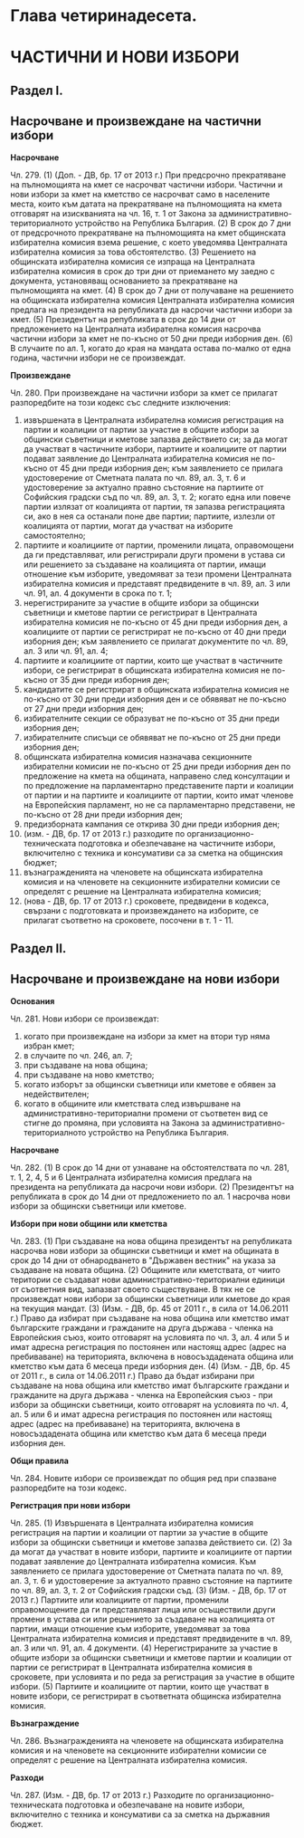# Глава четиринадесета.
# ЧАСТИЧНИ И НОВИ ИЗБОРИ

## Раздел I.
## Насрочване и произвеждане на частични избори


    
**Насрочване**

Чл. 279. (1) (Доп. - ДВ, бр. 17 от 2013 г.) При предсрочно прекратяване на пълномощията на кмет се насрочват частични избори. Частични и нови избори за кмет на кметство се насрочват само в населените места, които към датата на прекратяване на пълномощията на кмета отговарят на изискванията на чл. 16, т. 1 от Закона за административно-териториалното устройство на Република България.
(2) В срок до 7 дни от предсрочното прекратяване на пълномощията на кмет общинската избирателна комисия взема решение, с което уведомява Централната избирателна комисия за това обстоятелство.
(3) Решението на общинската избирателна комисия се изпраща на Централната избирателна комисия в срок до три дни от приемането му заедно с документа, установяващ основанието за прекратяване на пълномощията на кмет.
(4) В срок до 7 дни от получаване на решението на общинската избирателна комисия Централната избирателна комисия предлага на президента на републиката да насрочи частични избори за кмет.
(5) Президентът на републиката в срок до 14 дни от предложението на Централната избирателна комисия насрочва частични избори за кмет не по-късно от 50 дни преди изборния ден.
(6) В случаите по ал. 1, когато до края на мандата остава по-малко от една година, частични избори не се произвеждат.


    
**Произвеждане**

Чл. 280. При произвеждане на частични избори за кмет се прилагат разпоредбите на този кодекс със следните изключения:
1. извършената в Централната избирателна комисия регистрация на партии и коалиции от партии за участие в общите избори за общински съветници и кметове запазва действието си; за да могат да участват в частичните избори, партиите и коалициите от партии подават заявление до Централната избирателна комисия не по-късно от 45 дни преди изборния ден; към заявлението се прилага удостоверение от Сметната палата по чл. 89, ал. 3, т. 6 и удостоверение за актуално правно състояние на партиите от Софийския градски съд по чл. 89, ал. 3, т. 2; когато една или повече партии излязат от коалицията от партии, тя запазва регистрацията си, ако в нея са останали поне две партии; партиите, излезли от коалицията от партии, могат да участват на изборите самостоятелно;
2. партиите и коалициите от партии, променили лицата, оправомощени да ги представляват, или регистрирали други промени в устава си или решението за създаване на коалицията от партии, имащи отношение към изборите, уведомяват за тези промени Централната избирателна комисия и представят предвидените в чл. 89, ал. 3 или чл. 91, ал. 4 документи в срока по т. 1;
3. нерегистрираните за участие в общите избори за общински съветници и кметове партии се регистрират в Централната избирателна комисия не по-късно от 45 дни преди изборния ден, а коалициите от партии се регистрират не по-късно от 40 дни преди изборния ден; към заявлението се прилагат документите по чл. 89, ал. 3 или чл. 91, ал. 4;
4. партиите и коалициите от партии, които ще участват в частичните избори, се регистрират в общинската избирателна комисия не по-късно от 35 дни преди изборния ден;
5. кандидатите се регистрират в общинската избирателна комисия не по-късно от 30 дни преди изборния ден и се обявяват не по-късно от 27 дни преди изборния ден;
6. избирателните секции се образуват не по-късно от 35 дни преди изборния ден;
7. избирателните списъци се обявяват не по-късно от 25 дни преди изборния ден;
8. общинската избирателна комисия назначава секционните избирателни комисии не по-късно от 25 дни преди изборния ден по предложение на кмета на общината, направено след консултации и по предложение на парламентарно представените парти и коалиции от партии и на партиите и коалициите от партии, които имат членове на Европейския парламент, но не са парламентарно представени, не по-късно от 28 дни преди изборния ден;
9. предизборната кампания се открива 30 дни преди изборния ден;
10. (изм. - ДВ, бр. 17 от 2013 г.) разходите по организационно-техническата подготовка и обезпечаване на частичните избори, включително с техника и консумативи са за сметка на общинския бюджет;
11. възнагражденията на членовете на общинската избирателна комисия и на членовете на секционните избирателни комисии се определят с решение на Централната избирателна комисия;
12. (нова - ДВ, бр. 17 от 2013 г.) сроковете, предвидени в кодекса, свързани с подготовката и произвеждането на изборите, се прилагат съответно на сроковете, посочени в т. 1 - 11.

## Раздел II.
## Насрочване и произвеждане на нови избори


    
**Основания**

Чл. 281. Нови избори се произвеждат:
1. когато при произвеждане на избори за кмет на втори тур няма избран кмет;
2. в случаите по чл. 246, ал. 7;
3. при създаване на нова община;
4. при създаване на ново кметство;
5. когато изборът за общински съветници или кметове е обявен за недействителен;
6. когато в общините или кметствата след извършване на административно-териториални промени от съответен вид се стигне до промяна, при условията на Закона за административно-териториалното устройство на Република България.


    
**Насрочване**

Чл. 282. (1) В срок до 14 дни от узнаване на обстоятелствата по чл. 281, т. 1, 2, 4, 5 и 6 Централната избирателна комисия предлага на президента на републиката да насрочи нови избори.
(2) Президентът на републиката в срок до 14 дни от предложението по ал. 1 насрочва нови избори за общински съветници или кметове.


    
**Избори при нови общини или кметства**

Чл. 283. (1) При създаване на нова община президентът на републиката насрочва нови избори за общински съветници и кмет на общината в срок до 14 дни от обнародването в "Държавен вестник" на указа за създаване на новата община.
(2) Общините или кметствата, от чиито територии се създават нови административно-териториални единици от съответния вид, запазват своето съществуване. В тях не се произвеждат нови избори за общински съветници или кметове до края на текущия мандат.
(3) (Изм. - ДВ, бр. 45 от 2011 г., в сила от 14.06.2011 г.) Право да избират при създаване на нова община или кметство имат българските граждани и гражданите на друга държава - членка на Европейския съюз, които отговарят на условията по чл. 3, ал. 4 или 5 и имат адресна регистрация по постоянен или настоящ адрес (адрес на пребиваване) на територията, включена в новосъздадената община или кметство към дата 6 месеца преди изборния ден.
(4) (Изм. - ДВ, бр. 45 от 2011 г., в сила от 14.06.2011 г.) Право да бъдат избирани при създаване на нова община или кметство имат българските граждани и гражданите на друга държава - членка на Европейския съюз - при избори за общински съветници, които отговарят на условията по чл. 4, ал. 5 или 6 и имат адресна регистрация по постоянен или настоящ адрес (адрес на пребиваване) на територията, включена в новосъздадената община или кметство към дата 6 месеца преди изборния ден.


    
**Общи правила**

Чл. 284. Новите избори се произвеждат по общия ред при спазване разпоредбите на този кодекс.


    
**Регистрация при нови избори**

Чл. 285. (1) Извършената в Централната избирателна комисия регистрация на партии и коалиции от партии за участие в общите избори за общински съветници и кметове запазва действието си.
(2) За да могат да участват в новите избори, партиите и коалициите от партии подават заявление до Централната избирателна комисия. Към заявлението се прилага удостоверение от Сметната палата по чл. 89, ал. 3, т. 6 и удостоверение за актуалното правно състояние на партиите по чл. 89, ал. 3, т. 2 от Софийския градски съд.
(3) (Изм. - ДВ, бр. 17 от 2013 г.) Партиите или коалициите от партии, променили оправомощените да ги представляват лица или осъществили други промени в устава си или решението за създаване на коалицията от партии, имащи отношение към изборите, уведомяват за това Централната избирателна комисия и представят предвидените в чл. 89, ал. 3 или чл. 91, ал. 4 документи.
(4) Нерегистрираните за участие в общите избори за общински съветници и кметове партии и коалиции от партии се регистрират в Централната избирателна комисия в сроковете, при условията и по реда за регистрация за участие в общите избори.
(5) Партиите и коалициите от партии, които ще участват в новите избори, се регистрират в съответната общинска избирателна комисия.


    
**Възнаграждение**

Чл. 286. Възнагражденията на членовете на общинската избирателна комисия и на членовете на секционните избирателни комисии се определят с решение на Централната избирателна комисия.


    
**Разходи**

Чл. 287. (Изм. - ДВ, бр. 17 от 2013 г.) Разходите по организационно-техническата подготовка и обезпечаване на новите избори, включително с техника и консумативи са за сметка на държавния бюджет.
